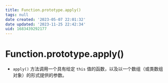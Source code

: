 ```yaml
---
title: Function.prototype.apply()
tags: null
date created: '2023-05-07 22:01:32'
date updated: '2023-11-25 22:42:34'
uid: 1683439292177
---
```


# Function.prototype.apply()

- `apply()` 方法调用一个具有给定 `this` 值的函数，以及以一个数组（或类数组对象）的形式提供的参数。
